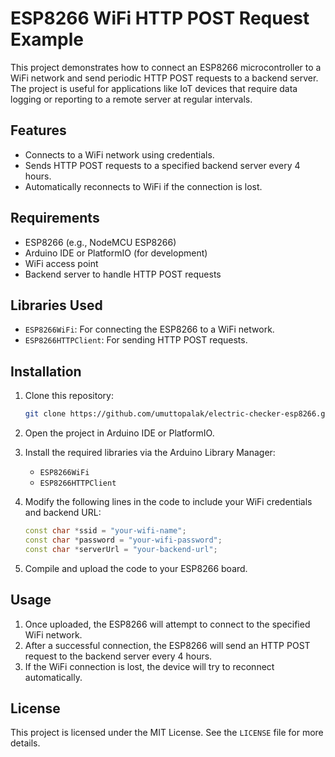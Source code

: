 # ESP8266 WiFi HTTP POST Request Example

This project demonstrates how to connect an ESP8266 microcontroller to a WiFi network and send periodic HTTP POST requests to a backend server. The project is useful for applications like IoT devices that require data logging or reporting to a remote server at regular intervals.

## Features

- Connects to a WiFi network using credentials.
- Sends HTTP POST requests to a specified backend server every 4 hours.
- Automatically reconnects to WiFi if the connection is lost.

## Requirements

- ESP8266 (e.g., NodeMCU ESP8266)
- Arduino IDE or PlatformIO (for development)
- WiFi access point
- Backend server to handle HTTP POST requests

## Libraries Used

- `ESP8266WiFi`: For connecting the ESP8266 to a WiFi network.
- `ESP8266HTTPClient`: For sending HTTP POST requests.

## Installation

1. Clone this repository:
    ```bash
    git clone https://github.com/umuttopalak/electric-checker-esp8266.git
    ```

2. Open the project in Arduino IDE or PlatformIO.

3. Install the required libraries via the Arduino Library Manager:
    - `ESP8266WiFi`
    - `ESP8266HTTPClient`

4. Modify the following lines in the code to include your WiFi credentials and backend URL:
    ```cpp
    const char *ssid = "your-wifi-name";
    const char *password = "your-wifi-password";
    const char *serverUrl = "your-backend-url";
    ```

5. Compile and upload the code to your ESP8266 board.

## Usage

1. Once uploaded, the ESP8266 will attempt to connect to the specified WiFi network.
2. After a successful connection, the ESP8266 will send an HTTP POST request to the backend server every 4 hours.
3. If the WiFi connection is lost, the device will try to reconnect automatically.

## License

This project is licensed under the MIT License. See the `LICENSE` file for more details.
